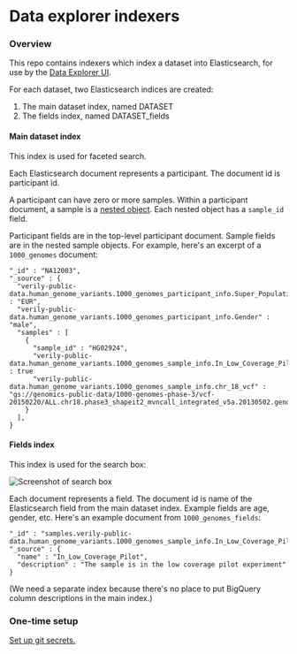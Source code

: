 # Data explorer indexers

### Overview

This repo contains indexers which index a dataset into Elasticsearch, for
use by the [Data Explorer UI](https://github.com/DataBiosphere/data-explorer).

For each dataset, two Elasticsearch indices are created:

1. The main dataset index, named DATASET
1. The fields index, named DATASET_fields

#### Main dataset index

This index is used for faceted search.

Each Elasticsearch document represents a participant. The document id is participant id.  

A participant can have
zero or more samples. Within a participant document, a sample is a
[nested object](https://www.elastic.co/guide/en/elasticsearch/reference/current/nested.html#_using_literal_nested_literal_fields_for_arrays_of_objects). Each nested object has a `sample_id` field.

Participant fields are in the top-level participant document. Sample fields are in the nested sample objects. For example, here's an excerpt of a `1000_genomes`
document:

```
"_id" : "NA12003",
"_source" : {
  "verily-public-data.human_genome_variants.1000_genomes_participant_info.Super_Population" : "EUR",
  "verily-public-data.human_genome_variants.1000_genomes_participant_info.Gender" : "male",
  "samples" : [
    {
      "sample_id" : "HG02924",
      "verily-public-data.human_genome_variants.1000_genomes_sample_info.In_Low_Coverage_Pilot" : true
      "verily-public-data.human_genome_variants.1000_genomes_sample_info.chr_18_vcf" : "gs://genomics-public-data/1000-genomes-phase-3/vcf-20150220/ALL.chr18.phase3_shapeit2_mvncall_integrated_v5a.20130502.genotypes.vcf",
    }
  ],
}
```

#### Fields index

This index is used for the search box:

![Screenshot of search box](https://i.imgur.com/A595p69.png)

Each document represents a field. The document id is name of the
Elasticsearch field from the main dataset index. Example fields
are age, gender, etc. Here's an example document from `1000_genomes_fields`:
```
"_id" : "samples.verily-public-data.human_genome_variants.1000_genomes_sample_info.In_Low_Coverage_Pilot",
"_source" : {
  "name" : "In_Low_Coverage_Pilot",
  "description" : "The sample is in the low coverage pilot experiment"
}
```
(We need a separate index because there's no place to put BigQuery column
descriptions in the main index.)

### One-time setup

[Set up git secrets.](https://github.com/DataBiosphere/data-explorer-indexers/tree/master/hooks)
